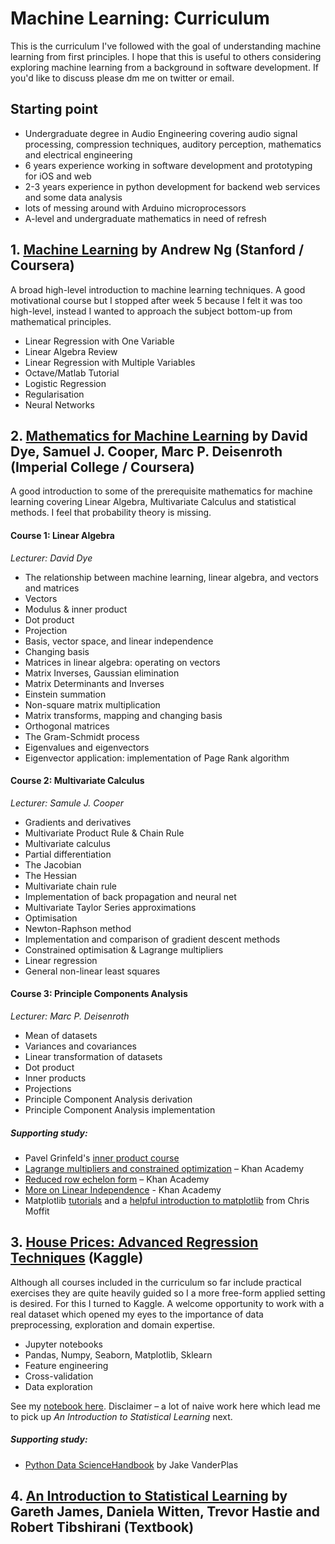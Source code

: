 # Machine Learning: Curriculum

This is the curriculum I've followed with the goal of understanding machine learning from first principles. I hope that this is useful to others considering exploring machine learning from a background in software development. If you'd like to discuss please dm me on twitter or email.

## Starting point

- Undergraduate degree in Audio Engineering covering audio signal processing, compression techniques, auditory perception, mathematics and electrical engineering
- 6 years experience working in software development and prototyping for iOS and web
- 2-3 years experience in python development for backend web services and some data analysis
- lots of messing around with Arduino microprocessors
- A-level and undergraduate mathematics in need of refresh

## 1. [Machine Learning](https://www.coursera.org/learn/machine-learning) by Andrew Ng (Stanford / Coursera)

A broad high-level introduction to machine learning techniques. A good motivational course but I stopped after week 5 because I felt it was too high-level, instead I wanted to approach the subject bottom-up from mathematical principles.

- Linear Regression with One Variable
- Linear Algebra Review
- Linear Regression with Multiple Variables
- Octave/Matlab Tutorial
- Logistic Regression
- Regularisation
- Neural Networks

## 2. [Mathematics for Machine Learning](https://www.coursera.org/specializations/mathematics-machine-learning) by David Dye, Samuel J. Cooper, Marc P. Deisenroth (Imperial College / Coursera)

A good introduction to some of the prerequisite mathematics for machine learning covering Linear Algebra, Multivariate Calculus and statistical methods. I feel that probability theory is missing.

#### Course 1: Linear Algebra
*Lecturer: David Dye*

- The relationship between machine learning, linear algebra, and vectors and matrices
- Vectors
- Modulus & inner product
- Dot product
- Projection
- Basis, vector space, and linear independence
- Changing basis
- Matrices in linear algebra: operating on vectors
- Matrix Inverses, Gaussian elimination
- Matrix Determinants and Inverses
- Einstein summation
- Non-square matrix multiplication
- Matrix transforms, mapping and changing basis
- Orthogonal matrices
- The Gram-Schmidt process
- Eigenvalues and eigenvectors
- Eigenvector application: implementation of Page Rank algorithm


#### Course 2: Multivariate Calculus 
*Lecturer: Samule J. Cooper*

- Gradients and derivatives
- Multivariate Product Rule & Chain Rule
- Multivariate calculus
- Partial differentiation
- The Jacobian
- The Hessian
- Multivariate chain rule
- Implementation of back propagation and neural net
- Multivariate Taylor Series approximations
- Optimisation
- Newton-Raphson method
- Implementation and comparison of gradient descent methods
- Constrained optimisation & Lagrange multipliers
- Linear regression
- General non-linear least squares


#### Course 3: Principle Components Analysis
*Lecturer: Marc P. Deisenroth*

- Mean of datasets
- Variances and covariances
- Linear transformation of datasets
- Dot product
- Inner products
- Projections
- Principle Component Analysis derivation
- Principle Component Analysis implementation


##### Supporting study:

- Pavel Grinfeld's [inner product course](https://www.youtube.com/playlist?list=PLlXfTHzgMRULZfrNCrrJ7xDcTjGr633mm&disable_polymer=true)
- [Lagrange multipliers and constrained optimization](https://www.khanacademy.org/math/multivariable-calculus/applications-of-multivariable-derivatives/lagrange-multipliers-and-constrained-optimization/v/constrained-optimization-introduction) – Khan Academy
- [Reduced row echelon form](https://www.khanacademy.org/math/linear-algebra/vectors-and-spaces/matrices-elimination/v/matrices-reduced-row-echelon-form-1) – Khan Academy
- [More on Linear Independence](https://www.khanacademy.org/math/linear-algebra/vectors-and-spaces/linear-independence/v/more-on-linear-independence) - Khan Academy
- Matplotlib [tutorials](https://matplotlib.org/tutorials/index.html) and a [helpful introduction to matplotlib](http://pbpython.com/effective-matplotlib.html) from Chris Moffit  


## 3. [House Prices: Advanced Regression Techniques](https://www.kaggle.com/c/house-prices-advanced-regression-techniques) (Kaggle)

Although all courses included in the curriculum so far include practical exercises they are quite heavily guided so I a more free-form applied setting is desired. For this I turned to Kaggle. A welcome opportunity to work with a real dataset which opened my eyes to the importance of data preprocessing, exploration and domain expertise.

- Jupyter notebooks
- Pandas, Numpy, Seaborn, Matplotlib, Sklearn
- Feature engineering
- Cross-validation
- Data exploration

See my [notebook here](https://www.kaggle.com/alanmartyn/linear-regression). Disclaimer – a lot of naive work here which lead me to pick up *An Introduction to Statistical Learning* next.

##### Supporting study:

- [Python Data ScienceHandbook](https://jakevdp.github.io/PythonDataScienceHandbook/05.03-hyperparameters-and-model-validation.html) by Jake VanderPlas

## 4. [An Introduction to Statistical Learning](http://www-bcf.usc.edu/~gareth/ISL/) by Gareth James, Daniela Witten, Trevor Hastie and Robert Tibshirani (Textbook)

